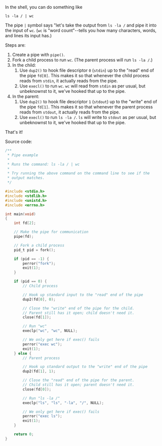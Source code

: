 In the shell, you can do something like

```
ls -la / | wc
```

The pipe `|` symbol says "let's take the output from `ls -la /` and pipe it into the input of `wc`. (`wc` is "word count"--tells you how many characters, words, and lines its input has.)

Steps are:

1. Create a pipe with `pipe()`.
2. Fork a child process to run `wc`. (The parent process will run `ls -la /`.)
3. In the child:
     1. Use `dup2()` to hook file descriptor `0` (`stdin`) up to the "read" end of the pipe `fd[0]`. This makes it so that whenever the child process reads from `stdin`, it actually reads from the pipe.
     2. Use `execl()` to run `wc`. `wc` will read from `stdin` as per usual, but unbeknownst to it, we've hooked that up to the pipe.
4. In the parent:
     1. Use `dup2()` to hook file descriptor `1` (`stdout`) up to the "write" end of the pipe `fd[1]`. This makes it so that whenever the parent process reads from `stdout`, it actually reads from the pipe.
     2. Use `execl()` to run `ls -la /`. `ls` will write to `stdout` as per usual, but unbeknownst to it, we've hooked that up to the pipe.

That's it!

Source code:

```c
/**
 * Pipe example
 *
 * Runs the command: ls -la / | wc
 *
 * Try running the above command on the command line to see if the
 * output matches.
 */

#include <stdio.h>
#include <stdlib.h>
#include <unistd.h>
#include <errno.h>

int main(void)
{
    int fd[2];

    // Make the pipe for communication
    pipe(fd);

    // Fork a child process
    pid_t pid = fork();

    if (pid == -1) {
        perror("fork");
        exit(1);
    }

    if (pid == 0) {
        // Child process

        // Hook up standard input to the "read" end of the pipe
        dup2(fd[0], 0);

        // Close the "write" end of the pipe for the child.
        // Parent still has it open; child doesn't need it.
        close(fd[1]);

        // Run "wc"
        execlp("wc", "wc", NULL);

        // We only get here if exec() fails
        perror("exec wc");
        exit(1);
    } else {
        // Parent process

        // Hook up standard output to the "write" end of the pipe
        dup2(fd[1], 1);

        // Close the "read" end of the pipe for the parent.
        // Child still has it open; parent doesn't need it.
        close(fd[0]);

        // Run "ls -la /"
        execlp("ls", "ls", "-la", "/", NULL);

        // We only get here if exec() fails
        perror("exec ls");
        exit(1);
    }

    return 0;
}
```